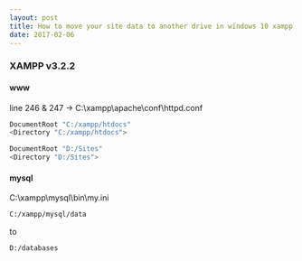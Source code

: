 ```yaml
---
layout: post
title: How to move your site data to another drive in windows 10 xampp
date: 2017-02-06 
---
```


### XAMPP v3.2.2

#### www

line 246 & 247 -> C:\xampp\apache\conf\httpd.conf

```sh
DocumentRoot "C:/xampp/htdocs"
<Directory "C:/xampp/htdocs">
```

```sh
DocumentRoot "D:/Sites"
<Directory "D:/Sites">
```

#### mysql

C:\xampp\mysql\bin\my.ini

```sh
C:/xampp/mysql/data
```

to 
```sh
D:/databases
```

